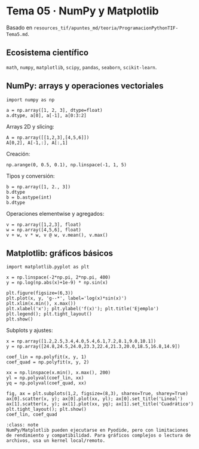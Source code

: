 # Tema 05 · NumPy y Matplotlib

Basado en `resources_tif/apuntes_md/teoria/ProgramacionPythonTIF-Tema5.md`.

## Ecosistema científico

`math`, `numpy`, `matplotlib`, `scipy`, `pandas`, `seaborn`, `scikit-learn`.

## NumPy: arrays y operaciones vectoriales

```{code-cell} ipython3
import numpy as np

a = np.array([1, 2, 3], dtype=float)
a.dtype, a[0], a[-1], a[0:3:2]
```

Arrays 2D y slicing:

```{code-cell} ipython3
A = np.array([[1,2,3],[4,5,6]])
A[0,2], A[-1,:], A[:,1]
```

Creación:

```{code-cell} ipython3
np.arange(0, 0.5, 0.1), np.linspace(-1, 1, 5)
```

Tipos y conversión:

```{code-cell} ipython3
b = np.array([1, 2., 3])
b.dtype
b = b.astype(int)
b.dtype
```

Operaciones elementwise y agregados:

```{code-cell} ipython3
v = np.array([1,2,3], float)
w = np.array([4,5,6], float)
v + w, v * w, v @ w, v.mean(), v.max()
```

## Matplotlib: gráficos básicos

```{code-cell} ipython3
import matplotlib.pyplot as plt

x = np.linspace(-2*np.pi, 2*np.pi, 400)
y = np.log(np.abs(x)+1e-9) * np.sin(x)

plt.figure(figsize=(6,3))
plt.plot(x, y, 'g--*', label='log(x)*sin(x)')
plt.xlim(x.min(), x.max())
plt.xlabel('x'); plt.ylabel('f(x)'); plt.title('Ejemplo')
plt.legend(); plt.tight_layout()
plt.show()
```

Subplots y ajustes:

```{code-cell} ipython3
x = np.array([1.2,2.5,3.4,4.0,5.4,6.1,7.2,8.1,9.0,10.1])
y = np.array([24.8,24.5,24.0,23.3,22.4,21.3,20.0,18.5,16.8,14.9])

coef_lin = np.polyfit(x, y, 1)
coef_quad = np.polyfit(x, y, 2)

xx = np.linspace(x.min(), x.max(), 200)
yl = np.polyval(coef_lin, xx)
yq = np.polyval(coef_quad, xx)

fig, ax = plt.subplots(1,2, figsize=(8,3), sharex=True, sharey=True)
ax[0].scatter(x, y); ax[0].plot(xx, yl); ax[0].set_title('Lineal')
ax[1].scatter(x, y); ax[1].plot(xx, yq); ax[1].set_title('Cuadrático')
plt.tight_layout(); plt.show()
coef_lin, coef_quad
```

```{admonition} Nota sobre ejecución en navegador
:class: note
NumPy/Matplotlib pueden ejecutarse en Pyodide, pero con limitaciones de rendimiento y compatibilidad. Para gráficos complejos o lectura de archivos, usa un kernel local/remoto.
```

